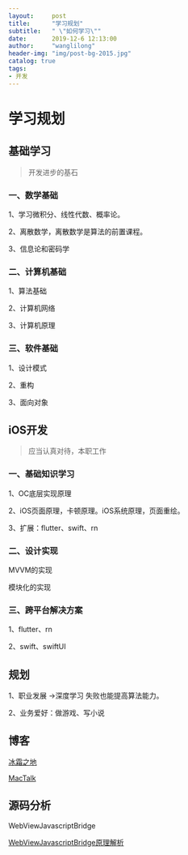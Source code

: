 ```yaml
---
layout:     post
title:      "学习规划"
subtitle:   " \"如何学习\""
date:       2019-12-6 12:13:00
author:     "wanglilong"
header-img: "img/post-bg-2015.jpg"
catalog: true
tags:
- 开发
---
```


# 学习规划

## 基础学习

> 开发进步的基石

### 一、数学基础

1、学习微积分、线性代数、概率论。

2、离散数学，离散数学是算法的前置课程。

3、信息论和密码学

### 二、计算机基础

1、算法基础

2、计算机网络

3、计算机原理

### 三、软件基础

1、设计模式

2、重构

3、面向对象



## iOS开发

> 应当认真对待，本职工作

### 一、基础知识学习

1、OC底层实现原理

2、iOS页面原理，卡顿原理。iOS系统原理，页面重绘。

3、扩展：flutter、swift、rn

### 二、设计实现

MVVM的实现

模块化的实现

### 三、跨平台解决方案

1、flutter、rn

2、swift、swiftUI



## 规划

1、职业发展 ->深度学习     失败也能提高算法能力。

2、业务爱好：做游戏、写小说



## 博客

[冰霜之地](https://halfrost.com/)

[MacTalk](http://macshuo.com)



## 源码分析

WebViewJavascriptBridge

[WebViewJavascriptBridge原理解析](https://www.jianshu.com/p/d45ce14278c7)